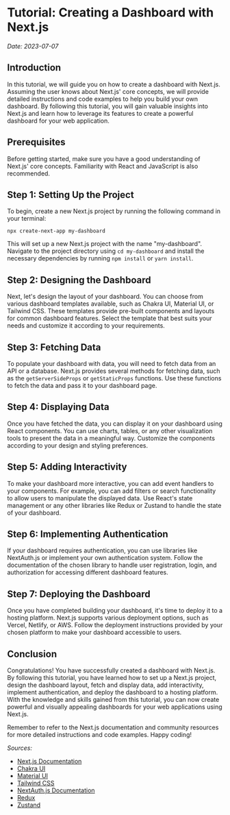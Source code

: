 # Tutorial: Creating a Dashboard with Next.js

*Date: 2023-07-07*

## Introduction

In this tutorial, we will guide you on how to create a dashboard with Next.js. Assuming the user knows about Next.js' core concepts, we will provide detailed instructions and code examples to help you build your own dashboard. By following this tutorial, you will gain valuable insights into Next.js and learn how to leverage its features to create a powerful dashboard for your web application.

## Prerequisites

Before getting started, make sure you have a good understanding of Next.js' core concepts. Familiarity with React and JavaScript is also recommended.

## Step 1: Setting Up the Project

To begin, create a new Next.js project by running the following command in your terminal:

```
npx create-next-app my-dashboard
```

This will set up a new Next.js project with the name "my-dashboard". Navigate to the project directory using `cd my-dashboard` and install the necessary dependencies by running `npm install` or `yarn install`.

## Step 2: Designing the Dashboard

Next, let's design the layout of your dashboard. You can choose from various dashboard templates available, such as Chakra UI, Material UI, or Tailwind CSS. These templates provide pre-built components and layouts for common dashboard features. Select the template that best suits your needs and customize it according to your requirements.

## Step 3: Fetching Data

To populate your dashboard with data, you will need to fetch data from an API or a database. Next.js provides several methods for fetching data, such as the `getServerSideProps` or `getStaticProps` functions. Use these functions to fetch the data and pass it to your dashboard page.

## Step 4: Displaying Data

Once you have fetched the data, you can display it on your dashboard using React components. You can use charts, tables, or any other visualization tools to present the data in a meaningful way. Customize the components according to your design and styling preferences.

## Step 5: Adding Interactivity

To make your dashboard more interactive, you can add event handlers to your components. For example, you can add filters or search functionality to allow users to manipulate the displayed data. Use React's state management or any other libraries like Redux or Zustand to handle the state of your dashboard.

## Step 6: Implementing Authentication

If your dashboard requires authentication, you can use libraries like NextAuth.js or implement your own authentication system. Follow the documentation of the chosen library to handle user registration, login, and authorization for accessing different dashboard features.

## Step 7: Deploying the Dashboard

Once you have completed building your dashboard, it's time to deploy it to a hosting platform. Next.js supports various deployment options, such as Vercel, Netlify, or AWS. Follow the deployment instructions provided by your chosen platform to make your dashboard accessible to users.

## Conclusion

Congratulations! You have successfully created a dashboard with Next.js. By following this tutorial, you have learned how to set up a Next.js project, design the dashboard layout, fetch and display data, add interactivity, implement authentication, and deploy the dashboard to a hosting platform. With the knowledge and skills gained from this tutorial, you can now create powerful and visually appealing dashboards for your web applications using Next.js.

Remember to refer to the Next.js documentation and community resources for more detailed instructions and code examples. Happy coding!

*Sources:*
- [Next.js Documentation](https://nextjs.org/docs)
- [Chakra UI](https://chakra-ui.com/)
- [Material UI](https://material-ui.com/)
- [Tailwind CSS](https://tailwindcss.com/)
- [NextAuth.js Documentation](https://next-auth.js.org/)
- [Redux](https://redux.js.org/)
- [Zustand](https://zustand.surge.sh/)